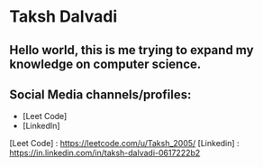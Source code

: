 # Taksh Dalvadi

## Hello world, this is me trying to expand my knowledge on computer science.

## Social Media channels/profiles:

- [Leet Code]
- [LinkedIn]

[Leet Code] : https://leetcode.com/u/Taksh_2005/
[Linkedin] : https://in.linkedin.com/in/taksh-dalvadi-0617222b2
